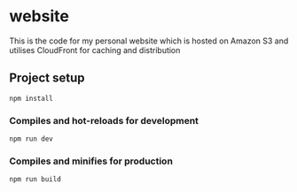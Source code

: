 # website

This is the code for my personal website which is hosted on Amazon S3 and utilises CloudFront for caching and distribution

## Project setup
```
npm install
```

### Compiles and hot-reloads for development
```
npm run dev
```

### Compiles and minifies for production
```
npm run build
```